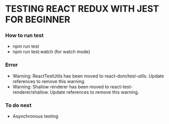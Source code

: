 # TESTING REACT REDUX WITH JEST FOR BEGINNER

### How to run test
- npm run test
- npm run test:watch (for watch mode)

### Error 
- Warning: ReactTestUtils has been moved to react-dom/test-utils. Update references to remove this warning.
- Warning: Shallow renderer has been moved to react-test-renderer/shallow. Update references to remove this warning.

### To do next
- Asynchronous testing 
